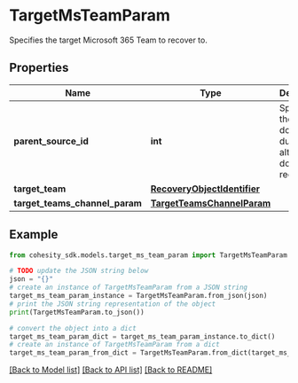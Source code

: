 # TargetMsTeamParam

Specifies the target Microsoft 365 Team to recover to.

## Properties

Name | Type | Description | Notes
------------ | ------------- | ------------- | -------------
**parent_source_id** | **int** | Specifies the id of the domain during alternate domain recovery. | [optional] 
**target_team** | [**RecoveryObjectIdentifier**](RecoveryObjectIdentifier.md) |  | [optional] 
**target_teams_channel_param** | [**TargetTeamsChannelParam**](TargetTeamsChannelParam.md) |  | [optional] 

## Example

```python
from cohesity_sdk.models.target_ms_team_param import TargetMsTeamParam

# TODO update the JSON string below
json = "{}"
# create an instance of TargetMsTeamParam from a JSON string
target_ms_team_param_instance = TargetMsTeamParam.from_json(json)
# print the JSON string representation of the object
print(TargetMsTeamParam.to_json())

# convert the object into a dict
target_ms_team_param_dict = target_ms_team_param_instance.to_dict()
# create an instance of TargetMsTeamParam from a dict
target_ms_team_param_from_dict = TargetMsTeamParam.from_dict(target_ms_team_param_dict)
```
[[Back to Model list]](../README.md#documentation-for-models) [[Back to API list]](../README.md#documentation-for-api-endpoints) [[Back to README]](../README.md)


